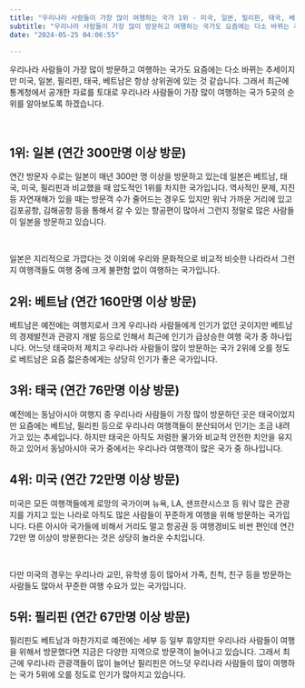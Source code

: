 ```yaml
---
title: "우리나라 사람들이 가장 많이 여행하는 국가 1위 - 미국, 일본, 필리핀, 태국, 베트남?"
subtitle: "우리나라 사람들이 가장 많이 방문하고 여행하는 국가도 요즘에는 다소 바뀌는 추세이지만 미국, 일본, 필리핀, 태국, 베트남은 항상 상위권에 있는 것 같습니다. 최근에 통계청에서 공개한 자료를 토대로 우리나라 사람들이 가장 많이 여행하는 국가 5곳의 순위를 소개하는 글입니다."
date: "2024-05-25 04:06:55"

---
```


<p>우리나라 사람들이 가장 많이 방문하고 여행하는 국가도 요즘에는 다소 바뀌는 추세이지만 미국, 일본, 필리핀, 태국, 베트남은 항상 상위권에 있는 것 같습니다. 그래서 최근에 통계청에서 공개한 자료를 토대로 우리나라 사람들이 가장 많이 여행하는 국가 5곳의 순위를 알아보도록 하겠습니다.</p>
<br />
<h2>1위: 일본 (연간 300만명 이상 방문)</h2>
<p>연간 방문자 수로는 일본이 매년 300만 명 이상을 방문하고 있는데 일본은 베트남, 태국, 미국, 필리핀과 비교했을 때 압도적인 1위를 차지한 국가입니다. 역사적인 문제, 지진 등 자연재해가 있을 때는 방문객 수가 줄어드는 경우도 있지만 워낙 가까운 거리에 있고 김포공항, 김해공항 등을 통해서 갈 수 있는 항공편이 많아서 그런지 정말로 많은 사람들이 일본을 방문하고 있습니다.</p>
<br />
<p>일본은 지리적으로 가깝다는 것 이외에 우리와 문화적으로 비교적 비슷한 나라라서 그런지 여행객들도 여행 중에 크게 불편함 없이 여행하는 국가입니다.</p>

<h2> 2위: 베트남 (연간 160만명 이상 방문)</h2>
<p>베트남은 예전에는 여행지로서 크게 우리나라 사람들에게 인기가 없던 곳이지만 베트남의 경제발전과 관광지 개발 등으로 인해서 최근에 인기가 급상승한 여행 국가 중 하나입니다. 어느덧 태국마저 제치고 우리나라 사람들이 많이 방문하는 국가 2위에 오를 정도로 베트남은 요즘 젋은층에게는 상당히 인기가 좋은 국가입니다.</p>

<h2> 3위: 태국 (연간 76만명 이상 방문)</h2>
<p>예전에는 동남아시아 여행지 중 우리나라 사람들이 가장 많이 방문하던 곳은 태국이었지만 요즘에는 베트남, 필리핀 등으로 우리나라 여행객들이 분산되어서 인기는 조금 내려가고 있는 추세입니다. 하지만 태국은 아직도 저렴한 물가와 비교적 안전한 치안을 유지하고 있어서 동남아시아 국가 중에서는 우리나라 여행객이 많은 국가 중 하나입니다.</p>

<h2> 4위: 미국 (연간 72만명 이상 방문)</h2>
<p>미국은 모든 여행객들에게 로망의 국가이며 뉴욕, LA, 샌프란시스코 등 워낙 많은 관광지를 가지고 있는 나라로 아직도 많은 사람들이 꾸준하게 여행을 위해 방문하는 국가입니다. 다른 아시아 국가들에 비해서 거리도 멀고 항공권 등 여행경비도 비싼 편인데 연간 72만 명 이상이 방문한다는 것은 상당히 놀라운 수치입니다.</p>
<br />
<p>다만 미국의 경우는 우리나라 교민, 유학생 등이 많아서 가족, 친척, 친구 등을 방문하는 사람들도 많아서 꾸준한 여행 수요가 있는 국가입니다.</p>

<h2> 5위: 필리핀 (연간 67만명 이상 방문)</h2>
<p>필리핀도 베트남과 마찬가지로 예전에는 세부 등 일부 휴양지만 우리나라 사람들이 여행을 위해서 방문했다면 지금은 다양한 지역으로 방문객이 늘어나고 있습니다. 그래서 최근에 우리나라 관광객들이 많이 늘어난 필리핀은 어느덧 우리나라 사람들이 많이 여행하는 국가 5위에 오를 정도로 인기가 많아지고 있습니다.</p>
